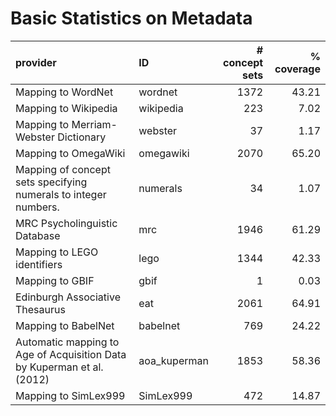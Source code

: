 # Basic Statistics on Metadata

| provider                                                               | ID           |   # concept sets |   % coverage |
|:-----------------------------------------------------------------------|:-------------|-----------------:|-------------:|
| Mapping to WordNet                                                     | wordnet      |             1372 |        43.21 |
| Mapping to Wikipedia                                                   | wikipedia    |              223 |         7.02 |
| Mapping to Merriam-Webster Dictionary                                  | webster      |               37 |         1.17 |
| Mapping to OmegaWiki                                                   | omegawiki    |             2070 |        65.20 |
| Mapping of concept sets specifying numerals to integer numbers.        | numerals     |               34 |         1.07 |
| MRC Psycholinguistic Database                                          | mrc          |             1946 |        61.29 |
| Mapping to LEGO identifiers                                            | lego         |             1344 |        42.33 |
| Mapping to GBIF                                                        | gbif         |                1 |         0.03 |
| Edinburgh Associative Thesaurus                                        | eat          |             2061 |        64.91 |
| Mapping to BabelNet                                                    | babelnet     |              769 |        24.22 |
| Automatic mapping to Age of Acquisition Data by Kuperman et al. (2012) | aoa_kuperman |             1853 |        58.36 |
| Mapping to SimLex999                                                   | SimLex999    |              472 |        14.87 |